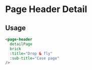 # Page Header Detail

## Usage

```html
<page-header
  detailPage
  brick
  :title="Drop & fly"
  :sub-title="Case page"
/>
```
